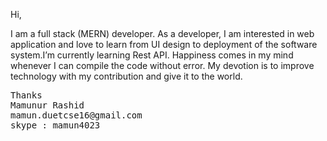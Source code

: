 

Hi,

I am a full stack (MERN) developer. As a developer, I am  interested in web application  and  love to learn
from UI design to deployment of the software system.I’m currently learning Rest API.  Happiness comes in my
mind whenever I can compile the code without error. My devotion is to improve technology with my contribution 
and give it to the world.


<div>
  <pre>
Thanks 
Mamunur Rashid
mamun.duetcse16@gmail.com
skype : mamun4023
</pre>
</div>

